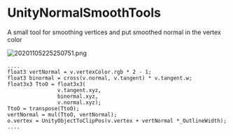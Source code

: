 # UnityNormalSmoothTools
A small tool for smoothing vertices and put smoothed normal in the vertex color

![20201105225250751.png](https://i.loli.net/2020/12/11/NmUjz8ClnD4dWMq.png)

```
....
float3 vertNormal = v.vertexColor.rgb * 2 - 1;
float3 binormal = cross(v.normal, v.tangent) * v.tangent.w;
float3x3 TtoO = float3x3(
                v.tangent.xyz,
                binormal.xyz,
                v.normal.xyz);
TtoO = transpose(TtoO);
vertNormal = mul(TtoO, vertNormal);			
o.vertex = UnityObjectToClipPos(v.vertex + vertNormal *_OutlineWidth);
....
```
